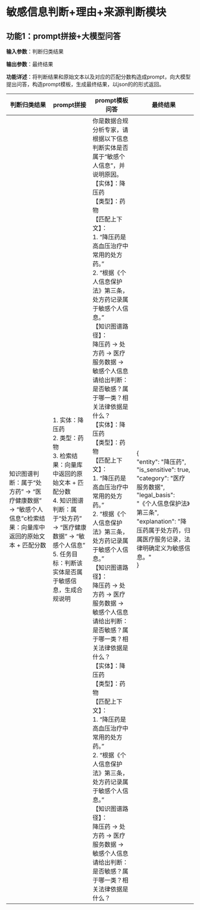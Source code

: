 # 敏感信息判断+理由+来源判断模块


## 功能1：prompt拼接+大模型问答

**输入参数**：判断归类结果

**输出参数**：最终结果

**功能详述**：将判断结果和原始文本以及对应的匹配分数构造成prompt，向大模型提出问答，构造prompt模板，生成最终结果，以json的的形式返回。

| 判断归类结果         | prompt拼接 | prompt模板问答 | 最终结果|
|----------------|------------------|----------|------------|
|  知识图谱判断：属于“处方药” → “医疗健康数据” → “敏感个人信息”c检索结果：向量库中返回的原始文本 + 匹配分数 |1. 实体：降压药<br>2. 类型：药物<br>3. 检索结果：向量库中返回的原始文本 + 匹配分数<br>4. 知识图谱判断：属于“处方药” → “医疗健康数据” → “敏感个人信息”<br>5. 任务目标：判断该实体是否属于敏感信息，生成合规说明 | 你是数据合规分析专家，请根据以下信息判断实体是否属于“敏感个人信息”，并说明原因。<br>【实体】：降压药  <br>【类型】：药物  <br>【匹配上下文】：  <br>1. “降压药是高血压治疗中常用的处方药。”  <br>2. “根据《个人信息保护法》第三条，处方药记录属于敏感个人信息。”<br>【知识图谱路径】：<br>降压药 → 处方药 → 医疗服务数据 → 敏感个人信息<br>请给出判断：是否敏感？属于哪一类？相关法律依据是什么？<br>【实体】：降压药  <br>【类型】：药物  <br>【匹配上下文】：  <br>1. “降压药是高血压治疗中常用的处方药。”  <br>2. “根据《个人信息保护法》第三条，处方药记录属于敏感个人信息。”<br>【知识图谱路径】：<br>降压药 → 处方药 → 医疗服务数据 → 敏感个人信息<br>请给出判断：是否敏感？属于哪一类？相关法律依据是什么？<br>【实体】：降压药  <br>【类型】：药物  <br>【匹配上下文】：  <br>1. “降压药是高血压治疗中常用的处方药。”  <br>2. “根据《个人信息保护法》第三条，处方药记录属于敏感个人信息。”<br>【知识图谱路径】：<br>降压药 → 处方药 → 医疗服务数据 → 敏感个人信息<br>请给出判断：是否敏感？属于哪一类？相关法律依据是什么？|{<br>"entity": "降压药",<br> "is_sensitive": true,<br>  "category": "医疗服务数据",<br>  "legal_basis": "《个人信息保护法》第三条",<br> "explanation": "降压药属于处方药，归属医疗服务记录，法律明确定义为敏感信息。"<br>}|


